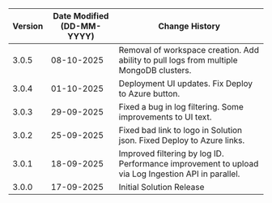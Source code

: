 | **Version** | **Date Modified (DD-MM-YYYY)** | **Change History**                                                                                 |
|-------------|--------------------------------|----------------------------------------------------------------------------------------------------|
| 3.0.5       | 08-10-2025                     | Removal of workspace creation. Add ability to pull logs from multiple MongoDB clusters.|
| 3.0.4       | 01-10-2025                     | Deployment UI updates. Fix Deploy to Azure button.|
| 3.0.3       | 29-09-2025                     | Fixed a bug in log filtering. Some improvements to UI text.|
| 3.0.2       | 25-09-2025                     | Fixed bad link to logo in Solution json. Fixed Deploy to Azure links. |
| 3.0.1       | 18-09-2025                     | Improved filtering by log ID. Performance improvement to upload via Log Ingestion API in parallel. |
| 3.0.0       | 17-09-2025                     | Initial Solution Release                                                                           |

